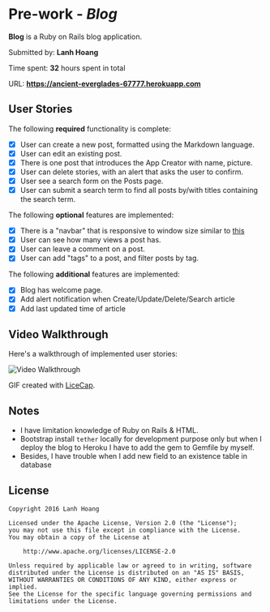 # Pre-work - *Blog*

**Blog** is a Ruby on Rails blog application.

Submitted by: **Lanh Hoang**

Time spent: **32** hours spent in total

URL: **https://ancient-everglades-67777.herokuapp.com**

## User Stories

The following **required** functionality is complete:

* [x] User can create a new post, formatted using the Markdown language.
* [x] User can edit an existing post.
* [x] There is one post that introduces the App Creator with name, picture.
* [x] User can delete stories, with an alert that asks the user to confirm.
* [x] User see a search form on the Posts page.
* [x] User can submit a search term to find all posts by/with titles containing the search term.

The following **optional** features are implemented:
* [x] There is a "navbar" that is responsive to window size similar to [this](http://v4-alpha.getbootstrap.com/examples/navbar/) 
* [x] User can see how many views a post has. 
* [x] User can leave a comment on a post.
* [x] User can add "tags" to a post, and filter posts by tag. 

The following **additional** features are implemented:

* [x] Blog has welcome page.
* [x] Add alert notification when Create/Update/Delete/Search article
* [x] Add last updated time of article

## Video Walkthrough 

Here's a walkthrough of implemented user stories:

![Video Walkthrough](walkthrough.gif)

GIF created with [LiceCap](http://www.cockos.com/licecap/).

## Notes

- I have limitation knowledge of Ruby on Rails & HTML.
- Bootstrap install `tether` locally for development purpose only but when I deploy the blog to Heroku I have to add the gem to Gemfile by myself.
- Besides, I have trouble when I add new field to an existence table in database

## License

    Copyright 2016 Lanh Hoang

    Licensed under the Apache License, Version 2.0 (the "License");
    you may not use this file except in compliance with the License.
    You may obtain a copy of the License at

        http://www.apache.org/licenses/LICENSE-2.0

    Unless required by applicable law or agreed to in writing, software
    distributed under the License is distributed on an "AS IS" BASIS,
    WITHOUT WARRANTIES OR CONDITIONS OF ANY KIND, either express or implied.
    See the License for the specific language governing permissions and
    limitations under the License.
